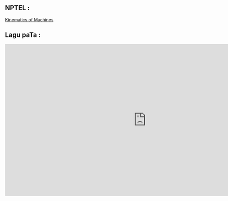 ## NPTEL :   

[Kinematics of Machines](https://www.youtube.com/watch?v=MJeRFzs4oRU&list=PLBEA57F7E7560C8E8)

## Lagu paTa :

<iframe width="923" height="500" src="https://youtu.be/cXi6tAcHEHA" title="YouTube video player" frameborder="0" allow="accelerometer; autoplay; clipboard-write; encrypted-media; gyroscope; picture-in-picture" allowfullscreen></iframe>